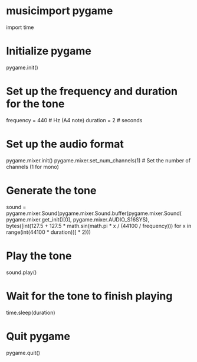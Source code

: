 # musicimport pygame
import time

# Initialize pygame
pygame.init()

# Set up the frequency and duration for the tone
frequency = 440  # Hz (A4 note)
duration = 2  # seconds

# Set up the audio format
pygame.mixer.init()
pygame.mixer.set_num_channels(1)  # Set the number of channels (1 for mono)

# Generate the tone
sound = pygame.mixer.Sound(pygame.mixer.Sound.buffer(pygame.mixer.Sound(\
    pygame.mixer.get_init()[0], pygame.mixer.AUDIO_S16SYS), \
    bytes([int(127.5 + 127.5 * math.sin(math.pi * x / (44100 / frequency))) for x in range(int(44100 * duration))] * 2)))

# Play the tone
sound.play()

# Wait for the tone to finish playing
time.sleep(duration)

# Quit pygame
pygame.quit()
